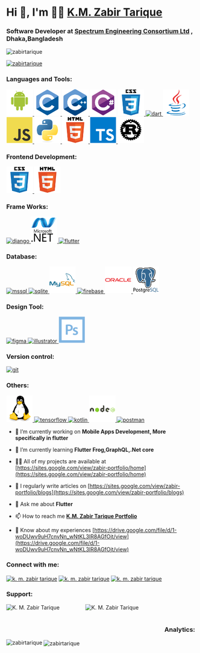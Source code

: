 
# Hi 👋, I'm 👨‍🎓 [K.M. Zabir Tarique](https://sites.google.com/view/zabir-portfolio/home)
### Software Developer at [Spectrum Engineering Consortium Ltd](https://spectrum-bd.com/) , Dhaka,Bangladesh

<p align="left"> <img src="https://komarev.com/ghpvc/?username=zabirtarique&label=Profile%20views&color=0e75b6&style=flat" alt="zabirtarique" /> </p>

<p align="left"> <a href="https://github.com/ryo-ma/github-profile-trophy"><img src="https://github-profile-trophy.vercel.app/?username=zabirtarique" alt="zabirtarique" /></a> </p>

<h3 align="left">Languages and Tools:</h3>

<p align="left"> <a href="https://developer.android.com" target="_blank" rel="noreferrer"> 
   <img src="https://raw.githubusercontent.com/devicons/devicon/master/icons/android/android-original-wordmark.svg" alt="android" width="70" height="70"/> </a>
   <a href="https://www.cprogramming.com/" target="_blank" rel="noreferrer"> <img src="https://raw.githubusercontent.com/devicons/devicon/master/icons/c/c-original.svg" alt="c" width="70" height="70"/> </a>
   <a href="https://www.w3schools.com/cpp/" target="_blank" rel="noreferrer"> <img src="https://raw.githubusercontent.com/devicons/devicon/master/icons/cplusplus/cplusplus-original.svg" alt="cplusplus" width="70" height="70"/> </a> 
   <a href="https://www.w3schools.com/cs/" target="_blank" rel="noreferrer"> <img src="https://raw.githubusercontent.com/devicons/devicon/master/icons/csharp/csharp-original.svg" alt="csharp" width="70" height="70"/></a> 
   <a href="https://www.w3schools.com/css/" target="_blank" rel="noreferrer"> <img src="https://raw.githubusercontent.com/devicons/devicon/master/icons/css3/css3-original-wordmark.svg" alt="css3" width="70" height="70"/> </a>
   <a href="https://dart.dev" target="_blank" rel="noreferrer"> <img src="https://www.vectorlogo.zone/logos/dartlang/dartlang-icon.svg" alt="dart" width="70" height="70"/> </a> 
  <a href="https://www.java.com" target="_blank" rel="noreferrer"> <img src="https://raw.githubusercontent.com/devicons/devicon/master/icons/java/java-original.svg" alt="java" width="70" height="70"/> </a> 
   <a href="https://developer.mozilla.org/en-US/docs/Web/JavaScript" target="_blank" rel="noreferrer"> <img src="https://raw.githubusercontent.com/devicons/devicon/master/icons/javascript/javascript-original.svg" alt="javascript" width="70" height="70"/> </a>
    <a href="https://www.python.org" target="_blank" rel="noreferrer"> <img src="https://raw.githubusercontent.com/devicons/devicon/master/icons/python/python-original.svg" alt="python" width="70" height="70"/> </a> 
   <a href="https://www.w3.org/html/" target="_blank" rel="noreferrer"> <img src="https://raw.githubusercontent.com/devicons/devicon/master/icons/html5/html5-original-wordmark.svg" alt="html5" width="70" height="70"/> </a>
   <a href="https://www.typescriptlang.org/" target="_blank" rel="noreferrer"> <img src="https://raw.githubusercontent.com/devicons/devicon/master/icons/typescript/typescript-original.svg" alt="typescript" width="70" height="70"/> </a> 
   <a href="https://www.rust-lang.org" target="_blank" rel="noreferrer"> <img src="https://raw.githubusercontent.com/devicons/devicon/master/icons/rust/rust-plain.svg" alt="rust" width="70" height="70"/> </a>
   </p>
   
<h3 align="left">Frontend Development:</h3>
<p align="left"> 
    <a href="https://www.w3schools.com/css/" target="_blank" rel="noreferrer"> <img src="https://raw.githubusercontent.com/devicons/devicon/master/icons/css3/css3-original-wordmark.svg" alt="css3" width="70" height="70"/> </a>
    <a href="https://www.w3.org/html/" target="_blank" rel="noreferrer"> <img src="https://raw.githubusercontent.com/devicons/devicon/master/icons/html5/html5-original-wordmark.svg" alt="html5" width="70" height="70"/> </a>
</p>
   
<h3 align="left">Frame Works:</h3>

<p align="left"> 
  
  <a href="https://www.djangoproject.com/" target="_blank" rel="noreferrer"> <img src="https://cdn.worldvectorlogo.com/logos/django.svg" alt="django" width="70" height="70"/> </a>
   <a href="https://dotnet.microsoft.com/" target="_blank" rel="noreferrer"> <img src="https://raw.githubusercontent.com/devicons/devicon/master/icons/dot-net/dot-net-original-wordmark.svg" alt="dotnet" width="70" height="70"/> </a> 
   <a href="https://flutter.dev" target="_blank" rel="noreferrer"> <img src="https://www.vectorlogo.zone/logos/flutterio/flutterio-icon.svg" alt="flutter" width="70" height="70"/> </a> 
   
</p>

<h3 align="left">Database:</h3>
<p align="left"> 
    
   <a href="https://www.microsoft.com/en-us/sql-server" target="_blank" rel="noreferrer"> <img src="https://www.svgrepo.com/show/303229/microsoft-sql-server-logo.svg" alt="mssql" width="70" height="70"/> </a>
   <a href="https://www.sqlite.org/" target="_blank" rel="noreferrer"> <img src="https://www.vectorlogo.zone/logos/sqlite/sqlite-icon.svg" alt="sqlite" width="70" height="70"/> </a>
     <a href="https://www.mysql.com/" target="_blank" rel="noreferrer"> <img src="https://raw.githubusercontent.com/devicons/devicon/master/icons/mysql/mysql-original-wordmark.svg" alt="mysql" width="70" height="70"/> </a> 
       <a href="https://firebase.google.com/" target="_blank" rel="noreferrer"> <img src="https://www.vectorlogo.zone/logos/firebase/firebase-icon.svg" alt="firebase" width="70" height="70"/> </a>
   <a href="https://www.oracle.com/" target="_blank" rel="noreferrer"> <img src="https://raw.githubusercontent.com/devicons/devicon/master/icons/oracle/oracle-original.svg" alt="oracle" width="70" height="70"/> </a>
   <a href="https://www.postgresql.org" target="_blank" rel="noreferrer"> <img src="https://raw.githubusercontent.com/devicons/devicon/master/icons/postgresql/postgresql-original-wordmark.svg" alt="postgresql" width="70" height="70"/> </a> 
   
</p>

<h3 align="left">Design Tool:</h3>
<p align="left"> 
  
<a href="https://www.figma.com/" target="_blank" rel="noreferrer"> <img src="https://www.vectorlogo.zone/logos/figma/figma-icon.svg" alt="figma" width="70" height="70"/> </a>
<a href="https://www.adobe.com/in/products/illustrator.html" target="_blank" rel="noreferrer"> <img src="https://www.vectorlogo.zone/logos/adobe_illustrator/adobe_illustrator-icon.svg" alt="illustrator" width="70" height="70"/> </a> 
<a href="https://www.photoshop.com/en" target="_blank" rel="noreferrer"> <img src="https://raw.githubusercontent.com/devicons/devicon/master/icons/photoshop/photoshop-line.svg" alt="photoshop" width="70" height="70"/> </a> 
  
</p>

<h3 align="left">Version control:</h3>
<p align="left"> 
  <a href="https://git-scm.com/" target="_blank" rel="noreferrer"> <img src="https://www.vectorlogo.zone/logos/git-scm/git-scm-icon.svg" alt="git" width="70" height="70"/> </a>  
</p>

<h3 align="left">Others:</h3>
<p align="left"> 
    <a href="https://www.linux.org/" target="_blank" rel="noreferrer"> <img src="https://raw.githubusercontent.com/devicons/devicon/master/icons/linux/linux-original.svg" alt="linux" width="70" height="70"/> </a>
   <a href="https://www.tensorflow.org" target="_blank" rel="noreferrer"> <img src="https://www.vectorlogo.zone/logos/tensorflow/tensorflow-icon.svg" alt="tensorflow" width="70" height="70"/> </a> 
 <a href="https://kotlinlang.org" target="_blank" rel="noreferrer"> <img src="https://www.vectorlogo.zone/logos/kotlinlang/kotlinlang-icon.svg" alt="kotlin" width="70" height="70"/> </a> 
  <a href="https://nodejs.org" target="_blank" rel="noreferrer"> <img src="https://raw.githubusercontent.com/devicons/devicon/master/icons/nodejs/nodejs-original-wordmark.svg" alt="nodejs" width="70" height="70"/> </a>
  <a href="https://postman.com" target="_blank" rel="noreferrer"> <img src="https://www.vectorlogo.zone/logos/getpostman/getpostman-icon.svg" alt="postman" width="70" height="70"/> </a> 
</p>


- 🔭 I’m currently working on **Mobile Apps Development, More specifically in flutter**

- 🌱 I’m currently learning **Flutter Frog,GraphQL,.Net core**

- 👨‍💻 All of my projects are available at [https://sites.google.com/view/zabir-portfolio/home](https://sites.google.com/view/zabir-portfolio/home)

- 📝 I regularly write articles on [https://sites.google.com/view/zabir-portfolio/blogs](https://sites.google.com/view/zabir-portfolio/blogs)

- 💬 Ask me about **Flutter**

- 📫 How to reach me **[K.M. Zabir Tarique Portfolio](https://sites.google.com/view/zabir-portfolio/home)**

- 📄 Know about my experiences [https://drive.google.com/file/d/1-woDUwv9uH7cnvNn_wNtKL3IR8AGfOjt/view](https://drive.google.com/file/d/1-woDUwv9uH7cnvNn_wNtKL3IR8AGfOjt/view)

<h3 align="left">Connect with me:</h3>
<p align="left">
<a href="https://www.linkedin.com/in/k-m-zabir-tarique-7334a31a6/" target="blank"><img align="center" src="https://raw.githubusercontent.com/rahuldkjain/github-profile-readme-generator/master/src/images/icons/Social/linked-in-alt.svg" alt="k. m. zabir tarique" height="30" width="70" /></a>
<a href="https://stackoverflow.com/users/14601919/k-m-zabir-tarique" target="blank"><img align="center" src="https://raw.githubusercontent.com/rahuldkjain/github-profile-readme-generator/master/src/images/icons/Social/stack-overflow.svg" alt="k. m. zabir tarique" height="30" width="70" /></a>
<a href="https://fb.com/k. m. zabir tarique" target="blank"><img align="center" src="https://raw.githubusercontent.com/rahuldkjain/github-profile-readme-generator/master/src/images/icons/Social/facebook.svg" alt="k. m. zabir tarique" height="30" width="70" /></a>
</p>

<h3 align="left">Support:</h3>
<p><a href="https://www.buymeacoffee.com/K. M. Zabir Tarique"> <img align="left" src="https://cdn.buymeacoffee.com/buttons/v2/default-yellow.png" height="70" width="210" alt="K. M. Zabir Tarique" /></a><a href="https://ko-fi.com/K. M. Zabir Tarique"> <img align="left" src="https://cdn.ko-fi.com/cdn/kofi3.png?v=3" height="70" width="210" alt="K. M. Zabir Tarique" /></a></p><br><br>
<h3 align="left">Analytics:</h3>
<p><img align="left" src="https://github-readme-stats.vercel.app/api/top-langs?username=zabirtarique&show_icons=true&locale=en&layout=compact" alt="zabirtarique" /></p>
<p>&nbsp;<img align="center" src="https://github-readme-stats.vercel.app/api?username=zabirtarique&show_icons=true&locale=en" alt="zabirtarique" /></p>


<!---
ZabirTarique/ZabirTarique is a ✨ special ✨ repository because its `README.md` (this file) appears on your GitHub profile.
You can click the Preview link to take a look at your changes.
--->
